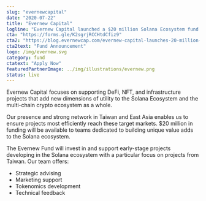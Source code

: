 ```yaml
---
slug: "evernewcapital"
date: "2020-07-22"
title: "Evernew Capital"
logline: "Evernew Capital launched a $20 million Solana Ecosystem fund to support DeFi, NFT, and infrastructure projects that add new dimensions of utility to the Solana ecosystem and the multi-chain crypto ecosystem in Taiwan"
cta: "https://forms.gle/K2sgrjRCCHtdCfiz9"
cta2: "https://blog.evernewcap.com/evernew-capital-launches-20-million-solana-ecosystem-fund-to-promote-development-of-decentralized-a289678a3923"
cta2text: "Fund Announcement"
logo: /img/evernew.svg
category: fund
ctatext: "Apply Now"
featuredPartnerImage: ../img/illustrations/evernew.png
status: live
---
```


Evernew Capital focuses on supporting DeFi, NFT, and infrastructure projects that add new dimensions of utility to the Solana Ecosystem and the multi-chain crypto ecosystem as a whole.

Our presence and strong network in Taiwan and East Asia enables us to ensure projects most efficiently reach these target markets. $20 million in funding will be available to teams dedicated to building unique value adds to the Solana ecosystem.

The Evernew Fund will invest in and support early-stage projects developing in the Solana ecosystem with a particular focus on projects from Taiwan. Our team offers:

- Strategic advising
- Marketing support
- Tokenomics development
- Technical feedback
